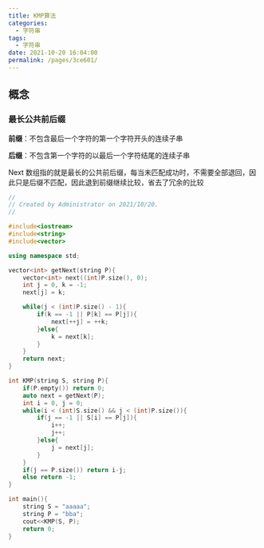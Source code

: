```yaml
---
title: KMP算法
categories: 
  - 字符串
tags: 
  - 字符串
date: 2021-10-20 16:04:00
permalink: /pages/3ce601/
---
```


## 概念

### 最长公共前后缀

**前缀**：不包含最后一个字符的第一个字符开头的连续子串

**后缀**：不包含第一个字符的以最后一个字符结尾的连续子串

Next 数组指的就是最长的公共前后缀，每当未匹配成功时，不需要全部退回，因此只是后缀不匹配，因此退到前缀继续比较，省去了冗余的比较

```cpp
//
// Created by Administrator on 2021/10/20.
//

#include<iostream>
#include<string>
#include<vector>

using namespace std;

vector<int> getNext(string P){
    vector<int> next((int)P.size(), 0);
    int j = 0, k = -1;
    next[j] = k;

    while(j < (int)P.size() - 1){
        if(k == -1 || P[k] == P[j]){
            next[++j] = ++k;
        }else{
            k = next[k];
        }
    }
    return next;
}

int KMP(string S, string P){
    if(P.empty()) return 0;
    auto next = getNext(P);
    int i = 0, j = 0;
    while(i < (int)S.size() && j < (int)P.size()){
        if(j == -1 || S[i] == P[j]){
            i++;
            j++;
        }else{
            j = next[j];
        }
    }
    if(j == P.size()) return i-j;
    else return -1;
}

int main(){
    string S = "aaaaa";
    string P = "bba";
    cout<<KMP(S, P);
    return 0;
}
```




